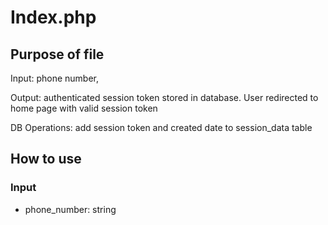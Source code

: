 # Index.php

## Purpose of file

Input: phone number, 

Output: authenticated session token stored in database. User redirected to home page with valid session token

DB Operations: add session token and created date to session_data table

## How to use

### Input

 -  phone_number: string

